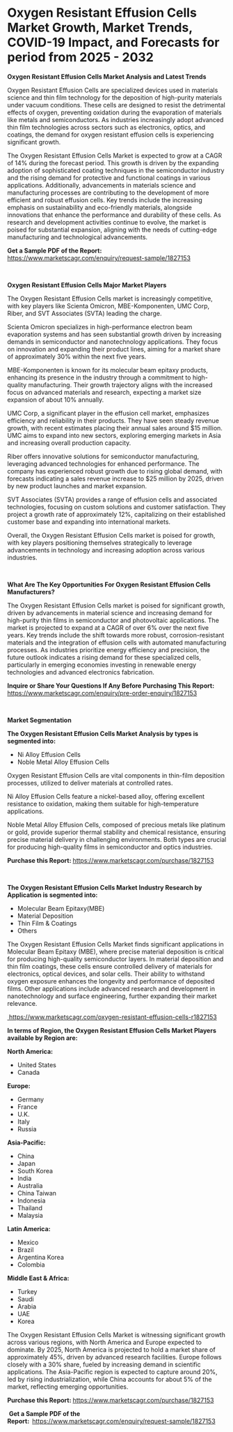 <p><h1>Oxygen Resistant Effusion Cells Market Growth, Market Trends, COVID-19 Impact, and Forecasts for period from 2025 - 2032</h1></p><p><strong>Oxygen Resistant Effusion Cells Market Analysis and Latest Trends</strong></p>
<p><p>Oxygen Resistant Effusion Cells are specialized devices used in materials science and thin film technology for the deposition of high-purity materials under vacuum conditions. These cells are designed to resist the detrimental effects of oxygen, preventing oxidation during the evaporation of materials like metals and semiconductors. As industries increasingly adopt advanced thin film technologies across sectors such as electronics, optics, and coatings, the demand for oxygen resistant effusion cells is experiencing significant growth.</p><p>The Oxygen Resistant Effusion Cells Market is expected to grow at a CAGR of 14% during the forecast period. This growth is driven by the expanding adoption of sophisticated coating techniques in the semiconductor industry and the rising demand for protective and functional coatings in various applications. Additionally, advancements in materials science and manufacturing processes are contributing to the development of more efficient and robust effusion cells. Key trends include the increasing emphasis on sustainability and eco-friendly materials, alongside innovations that enhance the performance and durability of these cells. As research and development activities continue to evolve, the market is poised for substantial expansion, aligning with the needs of cutting-edge manufacturing and technological advancements.</p></p>
<p><strong>Get a Sample PDF of the Report:&nbsp;</strong> <a href="https://www.marketscagr.com/enquiry/request-sample/1827153?utm_campaign=2031&utm_medium=2&utm_source=Github&utm_content=ia&utm_term=16042025&utm_id=oxygen-resistant-effusion-cells">https://www.marketscagr.com/enquiry/request-sample/1827153</a></p>
<p>&nbsp;</p>
<p><strong>Oxygen Resistant Effusion Cells Major Market Players</strong></p>
<p><p>The Oxygen Resistant Effusion Cells market is increasingly competitive, with key players like Scienta Omicron, MBE-Komponenten, UMC Corp, Riber, and SVT Associates (SVTA) leading the charge. </p><p>Scienta Omicron specializes in high-performance electron beam evaporation systems and has seen substantial growth driven by increasing demands in semiconductor and nanotechnology applications. They focus on innovation and expanding their product lines, aiming for a market share of approximately 30% within the next five years.</p><p>MBE-Komponenten is known for its molecular beam epitaxy products, enhancing its presence in the industry through a commitment to high-quality manufacturing. Their growth trajectory aligns with the increased focus on advanced materials and research, expecting a market size expansion of about 10% annually.</p><p>UMC Corp, a significant player in the effusion cell market, emphasizes efficiency and reliability in their products. They have seen steady revenue growth, with recent estimates placing their annual sales around $15 million. UMC aims to expand into new sectors, exploring emerging markets in Asia and increasing overall production capacity.</p><p>Riber offers innovative solutions for semiconductor manufacturing, leveraging advanced technologies for enhanced performance. The company has experienced robust growth due to rising global demand, with forecasts indicating a sales revenue increase to $25 million by 2025, driven by new product launches and market expansion.</p><p>SVT Associates (SVTA) provides a range of effusion cells and associated technologies, focusing on custom solutions and customer satisfaction. They project a growth rate of approximately 12%, capitalizing on their established customer base and expanding into international markets.</p><p>Overall, the Oxygen Resistant Effusion Cells market is poised for growth, with key players positioning themselves strategically to leverage advancements in technology and increasing adoption across various industries.</p></p>
<p>&nbsp;</p>
<p><strong>What Are The Key Opportunities For Oxygen Resistant Effusion Cells Manufacturers?</strong></p>
<p><p>The Oxygen Resistant Effusion Cells market is poised for significant growth, driven by advancements in material science and increasing demand for high-purity thin films in semiconductor and photovoltaic applications. The market is projected to expand at a CAGR of over 6% over the next five years. Key trends include the shift towards more robust, corrosion-resistant materials and the integration of effusion cells with automated manufacturing processes. As industries prioritize energy efficiency and precision, the future outlook indicates a rising demand for these specialized cells, particularly in emerging economies investing in renewable energy technologies and advanced electronics fabrication.</p></p>
<p><strong>Inquire or Share Your Questions If Any Before Purchasing This Report:</strong> <a href="https://www.marketscagr.com/enquiry/pre-order-enquiry/1827153?utm_campaign=2031&utm_medium=2&utm_source=Github&utm_content=ia&utm_term=16042025&utm_id=oxygen-resistant-effusion-cells">https://www.marketscagr.com/enquiry/pre-order-enquiry/1827153</a></p>
<p>&nbsp;</p>
<p><strong>Market Segmentation</strong></p>
<p><strong>The Oxygen Resistant Effusion Cells Market Analysis by types is segmented into:</strong></p>
<p><ul><li>Ni Alloy Effusion Cells</li><li>Noble Metal Alloy Effusion Cells</li></ul></p>
<p><p>Oxygen Resistant Effusion Cells are vital components in thin-film deposition processes, utilized to deliver materials at controlled rates. </p><p>Ni Alloy Effusion Cells feature a nickel-based alloy, offering excellent resistance to oxidation, making them suitable for high-temperature applications. </p><p>Noble Metal Alloy Effusion Cells, composed of precious metals like platinum or gold, provide superior thermal stability and chemical resistance, ensuring precise material delivery in challenging environments. Both types are crucial for producing high-quality films in semiconductor and optics industries.</p></p>
<p><strong>Purchase this Report:&nbsp;</strong><a href="https://www.marketscagr.com/purchase/1827153?utm_campaign=2031&utm_medium=2&utm_source=Github&utm_content=ia&utm_term=16042025&utm_id=oxygen-resistant-effusion-cells">https://www.marketscagr.com/purchase/1827153</a></p>
<p>&nbsp;</p>
<p><strong>The Oxygen Resistant Effusion Cells Market Industry Research by Application is segmented into:</strong></p>
<p><ul><li>Molecular Beam Epitaxy(MBE)</li><li>Material Deposition</li><li>Thin Film & Coatings</li><li>Others</li></ul></p>
<p><p>The Oxygen Resistant Effusion Cells Market finds significant applications in Molecular Beam Epitaxy (MBE), where precise material deposition is critical for producing high-quality semiconductor layers. In material deposition and thin film coatings, these cells ensure controlled delivery of materials for electronics, optical devices, and solar cells. Their ability to withstand oxygen exposure enhances the longevity and performance of deposited films. Other applications include advanced research and development in nanotechnology and surface engineering, further expanding their market relevance.</p></p>
<p><a href="https://www.marketscagr.com/oxygen-resistant-effusion-cells-r1827153?utm_campaign=2031&utm_medium=2&utm_source=Github&utm_content=ia&utm_term=16042025&utm_id=oxygen-resistant-effusion-cells">&nbsp;https://www.marketscagr.com/oxygen-resistant-effusion-cells-r1827153</a></p>
<p><strong>In terms of Region, the Oxygen Resistant Effusion Cells Market Players available by Region are:</strong></p>
<p>
    <p> <strong> North America: </strong>
        <ul>
            <li>United States</li>
            <li>Canada</li>
        </ul>
        </p> 
    <p> <strong> Europe: </strong>
        <ul>
            <li>Germany</li>
            <li>France</li>
            <li>U.K.</li>
            <li>Italy</li>
            <li>Russia</li>
        </ul>
        </p> 
    <p> <strong> Asia-Pacific: </strong>
        <ul>
            <li>China</li>
            <li>Japan</li>
            <li>South Korea</li>
            <li>India</li>
            <li>Australia</li>
            <li>China Taiwan</li>
            <li>Indonesia</li>
            <li>Thailand</li>
            <li>Malaysia</li>
        </ul>
        </p> 
    <p> <strong> Latin America: </strong>
        <ul>
            <li>Mexico</li>
            <li>Brazil</li>
            <li>Argentina Korea</li>
            <li>Colombia</li>
        </ul>
        </p> 
    <p> <strong> Middle East & Africa: </strong>
        <ul>
            <li>Turkey</li>
            <li>Saudi</li>
            <li>Arabia</li>
            <li>UAE</li>
            <li>Korea</li>
        </ul>
    </p>
    </p>
<p><p>The Oxygen Resistant Effusion Cells Market is witnessing significant growth across various regions, with North America and Europe expected to dominate. By 2025, North America is projected to hold a market share of approximately 45%, driven by advanced research facilities. Europe follows closely with a 30% share, fueled by increasing demand in scientific applications. The Asia-Pacific region is expected to capture around 20%, led by rising industrialization, while China accounts for about 5% of the market, reflecting emerging opportunities.</p></p>
<p><strong>Purchase this Report: </strong><a href="https://www.marketscagr.com/purchase/1827153?utm_campaign=2031&utm_medium=2&utm_source=Github&utm_content=ia&utm_term=16042025&utm_id=oxygen-resistant-effusion-cells">https://www.marketscagr.com/purchase/1827153</a></p>
<p>&nbsp;<strong>Get a Sample PDF of the Report:&nbsp;&nbsp;</strong><a href="https://www.marketscagr.com/enquiry/request-sample/1827153?utm_campaign=2031&utm_medium=2&utm_source=Github&utm_content=ia&utm_term=16042025&utm_id=oxygen-resistant-effusion-cells">https://www.marketscagr.com/enquiry/request-sample/1827153</a></p>
<p><strong></strong></p>
<p><p></p><p></p><p></p></p>